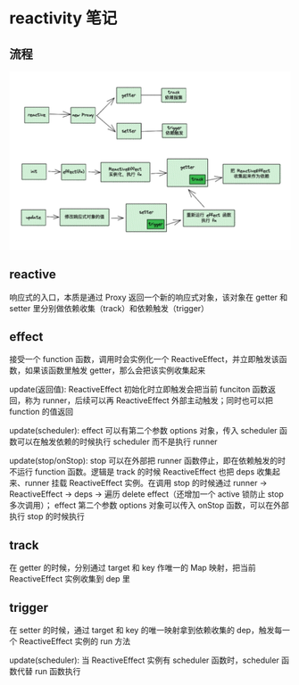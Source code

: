 # reactivity 笔记

## 流程
![flow](./assets/init_flow.png)

## reactive 

响应式的入口，本质是通过 Proxy 返回一个新的响应式对象，该对象在 getter 和 setter 里分别做依赖收集（track）和依赖触发（trigger）

## effect

接受一个 function 函数，调用时会实例化一个 ReactiveEffect，并立即触发该函数，如果该函数里触发 getter，那么会把该实例收集起来

update(返回值): ReactiveEffect 初始化时立即触发会把当前 funciton 函数返回，称为 runner，后续可以再 ReactiveEffect 外部主动触发；同时也可以把 function 的值返回

update(scheduler): effect 可以有第二个参数 options 对象，传入 scheduler 函数可以在触发依赖的时候执行 scheduler 而不是执行 runner

update(stop/onStop): stop 可以在外部把 runner 函数停止，即在依赖触发的时不运行 function 函数。逻辑是 track 的时候 ReactiveEffect 也把 deps 收集起来、runner 挂载 ReactiveEffect 实例。在调用 stop 的时候通过 runner -> ReactiveEffect -> deps -> 遍历 delete effect（还增加一个 active 锁防止 stop 多次调用）；
effect 第二个参数 options 对象可以传入 onStop 函数，可以在外部执行 stop 的时候执行

## track

在 getter 的时候，分别通过 target 和 key 作唯一的 Map 映射，把当前 ReactiveEffect 实例收集到 dep 里

## trigger

在 setter 的时候，通过 target 和 key 的唯一映射拿到依赖收集的 dep，触发每一个 ReactiveEffect 实例的 run 方法

update(scheduler): 当 ReactiveEffect 实例有 scheduler 函数时，scheduler 函数代替 run 函数执行